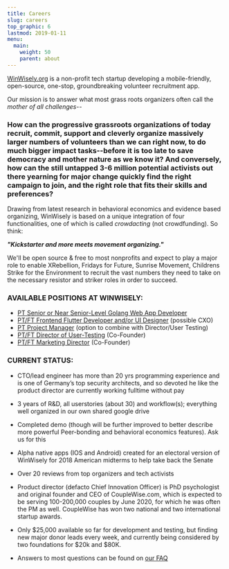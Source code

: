 ```yaml
---
title: Careers
slug: careers
top_graphic: 6
lastmod: 2019-01-11
menu:
  main:
    weight: 50
    parent: about
---
```


[WinWisely.org](http://winwisely.org/) is a non-profit tech startup developing a mobile-friendly, open-source, one-stop, groundbreaking volunteer recruitment app.

Our mission is to answer what most grass roots organizers often call the _mother of all challenges_--

### How can the progressive grassroots organizations of today recruit, commit, support and cleverly organize massively larger numbers of volunteers than we can right now, to do much bigger impact tasks--before it is too late to save democracy and mother nature as we know it? And conversely, how can the still untapped 3-6 million potential activists out there yearning for major change quickly find the right campaign to join, and the right role that fits their skills and preferences?

Drawing from latest research in behavioral economics and evidence based organizing, WinWisely is based on a unique integration of four functionalities, one of which is called _crowdacting_ (not crowdfunding). So think: 

**_"Kickstarter and more meets movement organizing."_** 

We'll be open source & free to most nonprofits and expect to play a major role to enable XRebellion, Fridays for Future, Sunrise Movement, Childrens Strike for the Environment to recruit the vast numbers they need to take on the necessary resistor and striker roles in order to succeed.

### **AVAILABLE POSITIONS AT WINWISELY:**

- [PT Senior or Near Senior-Level Golang Web App Developer](/careers/web-developer)
- [PT/FT Frontend Flutter Developer and/or UI Designer](/careers/ui-designer) (possible CXO)
- [PT Project Manager](/careers/project-manager) (option to combine with Director/User Testing)
- [PT/FT Director of User-Testing](/careers/user-testing) (Co-Founder)
- [PT/FT Marketing Director](/careers/marketing-director) (Co-Founder)

### **CURRENT STATUS:**

  * CTO/lead engineer has more than 20 yrs programming experience and is one of Germany’s top security architects, and so devoted he like the product director are currently working fulltime without pay

  * 3 years of R&D, all userstories (about 30) and workflow(s); everything well organized in our own shared google drive

  * Completed demo (though will be further improved to better describe more powerful Peer-bonding and behavioral economics features). Ask us for this

  * Alpha native apps (IOS and Android) created for an electoral version of WinWisely for 2018 American midterms to help take back the Senate

  * Over 20 reviews from top organizers and tech activists

  * Product director (defacto Chief Innovation Officer) is PhD psychologist and original founder and CEO of CoupleWise.com, which is expected to be serving 100-200,000 couples by June 2020,  for which he was often the PM as well. CoupleWise has won two national and two international startup awards.

  * Only $25,000 available so far for development and testing, but finding new major donor leads every week, and currently being considered by two foundations for $20k and $80K. 

  * Answers to most questions can be found on [our FAQ](/faqs)
